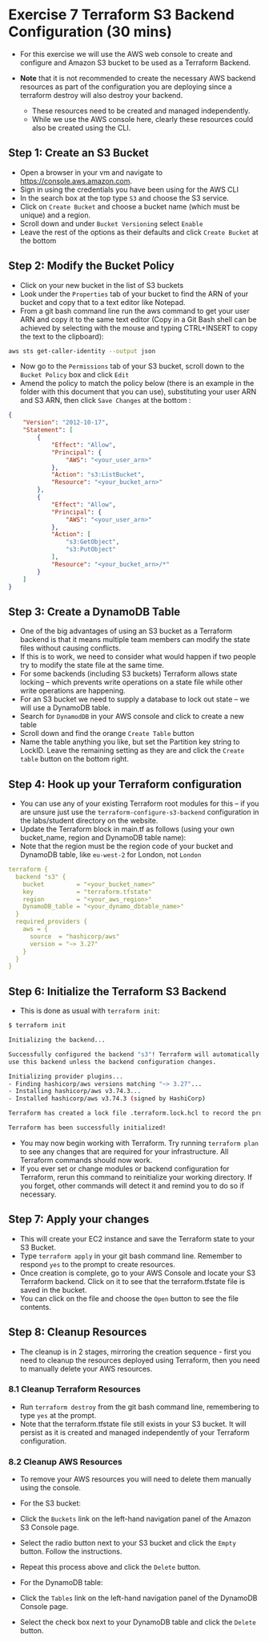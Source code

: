 # Exercise 7 Terraform S3 Backend Configuration (30 mins)

* For this exercise we will use the AWS web console to create and configure and Amazon S3 bucket to be used as a Terraform Backend. 

* **Note** that it is not recommended to create the necessary AWS backend resources as part of the configuration you are deploying since a terraform destroy will also destroy your backend. 
  * These resources need to be created and managed independently. 
  * While we use the AWS console here, clearly these resources could also be created using the CLI. 

## Step 1: Create an S3 Bucket
*	Open a browser in your vm and navigate to https://console.aws.amazon.com.
*	Sign in using the credentials you have been using for the AWS CLI
*	In the search box at the top type `S3` and choose the S3 service.
*	Click on `Create Bucket` and choose a bucket name (which must be unique) and a region.
*	Scroll down and under `Bucket Versioning` select `Enable`
*	Leave the rest of the options as their defaults and click `Create Bucket` at the bottom

## Step 2: Modify the Bucket Policy
*	Click on your new bucket in the list of S3 buckets
*	Look under the `Properties` tab of your bucket to find the ARN of your bucket and copy that to a text editor like Notepad.
*	From a git bash command line run the aws command to get your user ARN and copy it to the same text editor (Copy in a Git Bash shell can be achieved by selecting with the mouse and typing CTRL+INSERT to copy the text to the clipboard):

```bash
aws sts get-caller-identity --output json
```

*	Now  go to the `Permissions` tab of your S3 bucket, scroll down to the `Bucket Policy` box and click `Edit`
*	Amend the policy to match the policy below (there is an example in the folder with this document that you can use), substituting your user ARN and S3 ARN, then click `Save Changes` at the bottom :

```json
{
    "Version": "2012-10-17",
    "Statement": [
        {
            "Effect": "Allow",
            "Principal": {
                "AWS": "<your_user_arn>"
            },
            "Action": "s3:ListBucket",
            "Resource": "<your_bucket_arn>"
        },
        {
            "Effect": "Allow",
            "Principal": {
                "AWS": "<your_user_arn>"
            },
            "Action": [
                "s3:GetObject",
                "s3:PutObject"
            ],
            "Resource": "<your_bucket_arn>/*"
        }
    ]
}
```
 
## Step 3: Create a DynamoDB Table
*	One of the big advantages of using an S3 bucket as a Terraform backend is that it means multiple team members can modify the state files without causing conflicts.
*	If this is to work, we need to consider what would happen if two people try to modify the state file at the same time. 
  * For some backends (including S3 buckets) Terraform allows state locking – which prevents write operations on a state file while other write operations are happening. 
  *	For an S3 bucket we need to supply a database to lock out state – we will use a DynamoDB table. 
*	Search for `DynamodDB` in your AWS console and click to create a new table
*	Scroll down and find the orange `Create Table` button
*	Name the table anything you like, but set the Partition key string to LockID. Leave the remaining setting as they  are and click the `Create table` button on the bottom right.

## Step 4: Hook up your Terraform configuration

*	You can use any of your existing Terraform root modules for this – if you are unsure just use the `terraform-configure-s3-backend` configuration in the labs/student directory on the website. 
*	Update the Terraform block in main.tf as follows (using your own bucket_name, region and DynamoDB table name):
  * Note that the region must be the region code of your bucket and DynamoDB table, like `eu-west-2` for London, not `London`

```yaml
terraform {
  backend "s3" {
    bucket         = "<your_bucket_name>"
    key            = "terraform.tfstate"
    region         = "<your_aws_region>"
    DynamoDB_table = "<your_dynamo_dbtable_name>"
  }
  required_providers {
    aws = {
      source  = "hashicorp/aws"
      version = "~> 3.27"
    }
  }
}
```

## Step 6: Initialize the Terraform S3 Backend

*	This is done as usual with `terraform init`:

```bash
$ terraform init

Initializing the backend...

Successfully configured the backend "s3"! Terraform will automatically
use this backend unless the backend configuration changes.

Initializing provider plugins...
- Finding hashicorp/aws versions matching "~> 3.27"...
- Installing hashicorp/aws v3.74.3...
- Installed hashicorp/aws v3.74.3 (signed by HashiCorp)

Terraform has created a lock file .terraform.lock.hcl to record the provider selections it made above. Include this file in your version control repository so that Terraform can guarantee to make the same selections by default when you run "terraform init" in the future.

Terraform has been successfully initialized!

```

* You may now begin working with Terraform. Try running `terraform plan` to see any changes that are required for your infrastructure. All Terraform commands should now work.
* If you ever set or change modules or backend configuration for Terraform,
rerun this command to reinitialize your working directory. If you forget, other commands will detect it and remind you to do so if necessary.

## Step 7: Apply your changes
*	This will create your EC2 instance and save the Terraform state to your S3 Bucket.
*	Type `terraform apply` in your git bash command line. Remember to respond `yes` to the prompt to create resources.
*	Once creation is complete, go to your AWS Console and locate your S3 Terraform backend. Click on it to see that the terraform.tfstate file is saved in the bucket.
*	You can click on the file and choose the `Open` button to see the file contents.

## Step 8: Cleanup Resources
* The cleanup is in 2 stages, mirroring the creation sequence - first you need to cleanup the resources deployed using Terraform, then you need to manually delete your AWS resources.

### 8.1 Cleanup Terraform Resources
*	Run `terraform destroy` from the git bash command line, remembering to type `yes` at the prompt.
*	Note that the terraform.tfstate file still exists in your S3 bucket. It will persist as it is created and managed independently of your Terraform configuration.

### 8.2 Cleanup AWS Resources

*	To remove your AWS resources you will need to delete them manually using the console.
* 	For the S3 bucket:
  *  Click the `Buckets` link on the left-hand navigation panel of the Amazon S3 Console page.
  * Select the radio button next to your S3 bucket and click the `Empty` button. Follow the instructions.
  * Repeat this process above and click the `Delete` button.

* 	For the DynamoDB table:
  * Click the `Tables` link on the left-hand navigation panel of the DynamoDB Console page.
  * Select the check box next to your DynamoDB table and click the `Delete` button.
